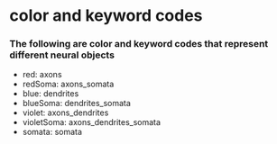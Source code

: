color and keyword codes
=======================

### The following are color and keyword codes that represent different neural objects
- red: axons 
- redSoma: axons_somata
- blue: dendrites
- blueSoma: dendrites_somata
- violet: axons_dendrites
- violetSoma: axons_dendrites_somata
- somata: somata
